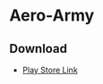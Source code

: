 # Aero-Army
## Download 
* [Play Store Link](https://play.google.com/store/apps/details?id=com.invoksion.Aeroforces)

